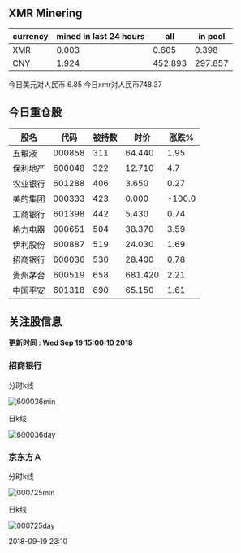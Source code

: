 ## XMR Minering

|currency|mined in last 24 hours|all|in pool|
|---|---|---|---|
|XMR|0.003|0.605|0.398|
|CNY|1.924|452.893|297.857|

今日美元对人民币 6.85	今日xmr对人民币748.37


## 今日重仓股 

|股名|代码|被持数|时价|涨跌%|
|---|---|---|---|---|
|五粮液|000858|311|64.440|1.95|
|保利地产|600048|322|12.710|4.7|
|农业银行|601288|406|3.650|0.27|
|美的集团|000333|423|0.000|-100.0|
|工商银行|601398|442|5.430|0.74|
|格力电器|000651|504|38.370|3.59|
|伊利股份|600887|519|24.030|1.69|
|招商银行|600036|530|28.400|0.78|
|贵州茅台|600519|658|681.420|2.21|
|中国平安|601318|690|65.150|1.61|

## 关注股信息
**更新时间 : Wed Sep 19 15:00:10 2018**
### 招商银行 
分时k线

![600036min](http://image.sinajs.cn/newchart/min/n/sh600036.gif)

日k线

![600036day](http://image.sinajs.cn/newchart/daily/n/sh600036.gif)

### 京东方Ａ 
分时k线

![000725min](http://image.sinajs.cn/newchart/min/n/sz000725.gif)

日k线

![000725day](http://image.sinajs.cn/newchart/daily/n/sz000725.gif)

2018-09-19 23:10